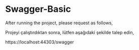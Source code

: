 # Swagger-Basic

After running the project, please request as follows,

Projeyi çalıştırdıktan sonra, lütfen aşağıdaki şekilde talep edin,

https://localhost:44303/swagger
